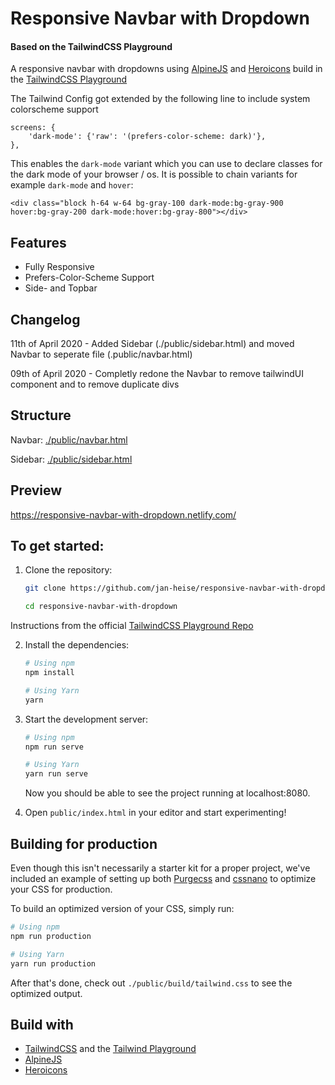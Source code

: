 # Responsive Navbar with Dropdown
#### Based on the TailwindCSS Playground

A responsive navbar with dropdowns using [AlpineJS](https://github.com/alpinejs/alpine) and [Heroicons](https://github.com/refactoringui/heroicons) build in the [TailwindCSS Playground](https://github.com/tailwindcss/playground)

The Tailwind Config got extended by the following line to include system colorscheme support
```
screens: {
    'dark-mode': {'raw': '(prefers-color-scheme: dark)'},
},
```

This enables the ```dark-mode``` variant which you can use to declare classes for the dark mode of your browser / os. 
It is possible to chain variants for example ```dark-mode``` and ```hover```:

```
<div class="block h-64 w-64 bg-gray-100 dark-mode:bg-gray-900 hover:bg-gray-200 dark-mode:hover:bg-gray-800"></div>
```



## Features
- Fully Responsive
- Prefers-Color-Scheme Support
- Side- and Topbar

## Changelog
11th of April 2020 - Added Sidebar (./public/sidebar.html) and moved Navbar to seperate file (.public/navbar.html)

09th of April 2020 - Completly redone the Navbar to remove tailwindUI component and to remove duplicate divs

## Structure

Navbar: [./public/navbar.html](https://github.com/jan-heise/responsive-navbar-with-dropdown/blob/master/public/navbar.html)

Sidebar: [./public/sidebar.html](https://github.com/jan-heise/responsive-navbar-with-dropdown/blob/master/public/sidebar.html)

## Preview
https://responsive-navbar-with-dropdown.netlify.com/

## To get started:

1. Clone the repository:

    ```bash
    git clone https://github.com/jan-heise/responsive-navbar-with-dropdown responsive-navbar-with-dropdown

    cd responsive-navbar-with-dropdown
    ```

Instructions from the official [TailwindCSS Playground Repo](https://github.com/tailwindcss/playground)

2. Install the dependencies:

    ```bash
    # Using npm
    npm install

    # Using Yarn
    yarn
    ```

3. Start the development server:

    ```bash
    # Using npm
    npm run serve

    # Using Yarn
    yarn run serve
    ```

    Now you should be able to see the project running at localhost:8080.

4. Open `public/index.html` in your editor and start experimenting!

## Building for production

Even though this isn't necessarily a starter kit for a proper project, we've included an example of setting up both [Purgecss](https://www.purgecss.com/) and [cssnano](https://cssnano.co/) to optimize your CSS for production.

To build an optimized version of your CSS, simply run:

```bash
# Using npm
npm run production

# Using Yarn
yarn run production
```

After that's done, check out `./public/build/tailwind.css` to see the optimized output.

## Build with
- [TailwindCSS](https://tailwindcss.com) and the [Tailwind Playground](https://github.com/tailwindcss/playground)
- [AlpineJS](https://github.com/alpinejs/alpine)
- [Heroicons](https://github.com/refactoringui/heroicons)
